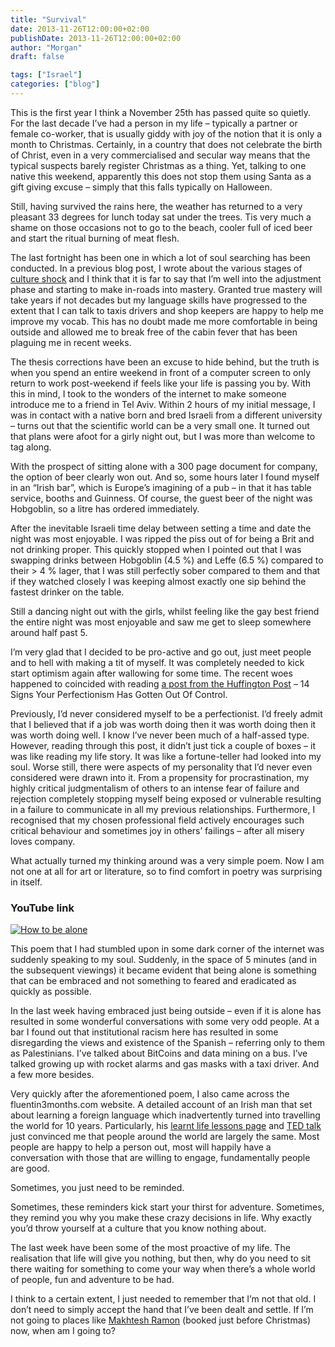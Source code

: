 ```yaml
---
title: "Survival"
date: 2013-11-26T12:00:00+02:00
publishDate: 2013-11-26T12:00:00+02:00
author: "Morgan"
draft: false

tags: ["Israel"]
categories: ["blog"]
---
```


This is the first year I think a November 25th has passed quite so quietly. For the last decade I’ve had a person in my life – typically a partner or female co-worker, that is usually giddy with joy of the notion that it is only a month to Christmas. Certainly, in a country that does not celebrate the birth of Christ, even in a very commercialised and secular way means that the typical suspects barely register Christmas as a thing. Yet, talking to one native this weekend, apparently this does not stop them using Santa as a gift giving excuse – simply that this falls typically on Halloween.

Still, having survived the rains here, the weather has returned to a very pleasant 33 degrees for lunch today sat under the trees. Tis very much a shame on those occasions not to go to the beach, cooler full of iced beer and start the ritual burning of meat flesh.

The last fortnight has been one in which a lot of soul searching has been conducted. In a previous blog post, I wrote about the various stages of [culture shock](http://en.wikipedia.org/wiki/Culture_shock) and I think that it is far to say that I’m well into the adjustment phase and starting to make in-roads into mastery. Granted true mastery will take years if not decades but my language skills have progressed to the extent that I can talk to taxis drivers and shop keepers are happy to help me improve my vocab. This has no doubt made me more comfortable in being outside and allowed me to break free of the cabin fever that has been plaguing me in recent weeks.

The thesis corrections have been an excuse to hide behind, but the truth is when you spend an entire weekend in front of a computer screen to only return to work post-weekend if feels like your life is passing you by. With this in mind, I took to the wonders of the internet to make someone introduce me to a friend in Tel Aviv. Within 2 hours of my initial message, I was in contact with a native born and bred Israeli from a different university – turns out that the scientific world can be a very small one. It turned out that plans were afoot for a girly night out, but I was more than welcome to tag along.

With the prospect of sitting alone with a 300 page document for company, the option of beer clearly won out. And so, some hours later I found myself in an “Irish bar”, which is Europe’s imagining of a pub – in that it has table service, booths and Guinness. Of course, the guest beer of the night was Hobgoblin, so a litre has ordered immediately.

After the inevitable Israeli time delay between setting a time and date the night was most enjoyable. I was ripped the piss out of for being a Brit and not drinking proper. This quickly stopped when I pointed out that I was swapping drinks between Hobgoblin (4.5 %) and Leffe (6.5 %) compared to their > 4 % lager, that I was still perfectly sober compared to them and that if they watched closely I was keeping almost exactly one sip behind the fastest drinker on the table.

Still a dancing night out with the girls, whilst feeling like the gay best friend the entire night was most enjoyable and saw me get to sleep somewhere around half past 5.

I’m very glad that I decided to be pro-active and go out, just meet people and to hell with making a tit of myself. It was completely needed to kick start optimism again after wallowing for some time. The recent woes happened to coincided with reading [a post from the Huffington Post](https://web.archive.org/web/20131128125249/http://www.huffingtonpost.com/2013/11/06/why-perfectionism-is-ruin_n_4212069.html) – 14 Signs Your Perfectionism Has Gotten Out Of Control.

Previously, I’d never considered myself to be a perfectionist. I’d freely admit that I believed that if a job was worth doing then it was worth doing then it was worth doing well. I know I’ve never been much of a half-assed type. However, reading through this post, it didn’t just tick a couple of boxes – it was like reading my life story. It was like a fortune-teller had looked into my soul. Worse still, there were aspects of my personality that I’d never even considered were drawn into it. From a propensity for procrastination, my highly critical judgmentalism of others to an intense fear of failure and rejection completely stopping myself being exposed or vulnerable resulting in a failure to communicate in all my previous relationships. Furthermore, I recognised that my chosen professional field actively encourages such critical behaviour and sometimes joy in others’ failings – after all misery loves company.

What actually turned my thinking around was a very simple poem. Now I am not one at all for art or literature, so to find comfort in poetry was surprising in itself.

### YouTube link
[![How to be alone](http://img.youtube.com/vi/k7X7sZzSXYs/0.jpg)](http://www.youtube.com/watch?v=k7X7sZzSXYs "How to be alone")

This poem that I had stumbled upon in some dark corner of the internet was suddenly speaking to my soul. Suddenly, in the space of 5 minutes (and in the subsequent viewings) it became evident that being alone is something that can be embraced and not something to feared and eradicated as quickly as possible.

In the last week having embraced just being outside – even if it is alone has resulted in some wonderful conversations with some very odd people. At a bar I found out that institutional racism here has resulted in some disregarding the views and existence of the Spanish – referring only to them as Palestinians. I’ve talked about BitCoins and data mining on a bus. I’ve talked growing up with rocket alarms and gas masks with a taxi driver. And a few more besides.

Very quickly after the aforementioned poem, I also came across the fluentin3months.com website. A detailed account of an Irish man that set about learning a foreign language which inadvertently turned into travelling the world for 10 years. Particularly, his [learnt life lessons page](http://www.fluentin3months.com/life-lessons/) and [TED talk](http://speakfromday1.com/tedx) just convinced me that people around the world are largely the same. Most people are happy to help a person out, most will happily have a conversation with those that are willing to engage, fundamentally people are good.

Sometimes, you just need to be reminded.

Sometimes, these reminders kick start your thirst for adventure. Sometimes, they remind you why you make these crazy decisions in life. Why exactly you’d throw yourself at a culture that you know nothing about.

The last week have been some of the most proactive of my life. The realisation that life will give you nothing, but then, why do you need to sit there waiting for something to come your way when there’s a whole world of people, fun and adventure to be had.

I think to a certain extent, I just needed to remember that I’m not that old. I don’t need to simply accept the hand that I’ve been dealt and settle. If I’m not going to places like [Makhtesh Ramon](http://en.wikipedia.org/wiki/Makhtesh_Ramon) (booked just before Christmas) now, when am I going to?
